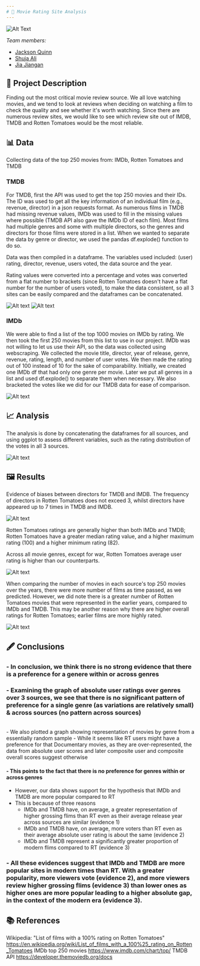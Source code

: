 ```yaml
---
# 🎥 Movie Rating Site Analysis
---
```



![Alt Text](https://compote.slate.com/images/e0d344a9-dcfb-45f9-b31f-67ab5aaade24.jpeg)



*Team members:* 

- [Jackson Quinn]()
- [Shuja Ali]()
- [Jia Jiangan]()

## 📝 Project Description
Finding out the most critical movie review source. We all love watching movies, and we tend to look at reviews when deciding on watching a film to check the quality and see whether it's worth watching. Since there are numerous review sites, we would like to see which review site out of IMDB, TMDB and Rotten Tomatoes would be the most reliable.


## 📊 Data

Collecting data of the top 250 movies from: IMDb, Rotten Tomatoes and TMDB

### TMDB

For TMDB, first the API was used to get the top 250 movies and their IDs. The ID was used to get all the key information of an individual film (e.g., revenue, director) in a json requests format. As numerous films in TMDB had missing revenue values, IMDb was used to fill in the missing values where possible (TMDB API also gave the IMDb ID of each film). Most films had multiple genres and some with multiple directors, so the genres and directors for those films were stored in a list. When we wanted to separate the data by genre or director, we used the pandas df.explode() function to do so.

Data was then compiled in a dataframe. The variables used included: (user) rating, director, revenue, users voted, the data source and the year. 

Rating values were converted into a percentage and votes was converted from a flat number to brackets (since Rotten Tomatoes doesn't have a flat number for the number of users voted), to make the data consistent, so all 3 sites can be easily compared and the dataframes can be concatenated.

![Alt text](merged_df.png)
![Alt text](../../Screenshot%202023-05-28%20at%2018.59.30.png)

### IMDb 

We were able to find a list of the top 1000 movies on IMDb by rating. We then took the first 250 movies from this list to use in our project. IMDb was not willing to let us use their API, so the data was collected using webscraping. We collected the movie title, director, year of release, genre, revenue, rating, length, and number of user votes. We then made the rating out of 100 instead of 10 for the sake of comparability. Initially, we created one IMDb df that had only one genre per movie. Later we put all genres in a list and used df.explode() to separate them when necessary. We also bracketed the votes like we did for our TMDB data for ease of comparison. 

![Alt text](IMDb_df.png.png)

## 📈 Analysis
The analysis is done by concatenating the dataframes for all sources, and using ggplot to assess different variables, such as the rating distribution of the votes in all 3 sources.

![Alt text](ggplot_code.png)

## 🖼️ Results

Evidence of biases between directors for TMDB and IMDB. The frequency of directors in Rotten Tomatoes does not exceed 3, whilst directors have appeared up to 7 times in TMDB and IMDB.

![Alt text](t10_directors_each_source.png)

Rotten Tomatoes ratings are generally higher than both IMDb and TMDB; Rotten Tomatoes have a greater median rating value, and a higher maximum rating (100) and a higher minimum rating (82). 

Across all movie genres, except for war, Rotten Tomatoes average user rating is higher than our counterparts.

![Alt text](avg_rating_genre.png)

When comparing the number of movies in each source's top 250 movies over the years, there were more number of films as time passed, as we predicted. However, we did note there is a greater number of Rotten Tomatoes movies that were represented in the earlier years, compared to IMDb and TMDB. This may be another reason why there are higher overall ratings for Rotten Tomatoes; earlier films are more highly rated.

![Alt text](no_movies_over_year.png)

## 🖋️ Conclusions

### - In conclusion, we think there is no strong evidence that there is a preference for a genere within or across genres
### - Examining the graph of absolute user ratings over genres over 3 sources, we see that there is no significant pattern of preference for a single genre (as variations are relatively small) & across sources (no pattern across sources)
<br>
- We also plotted a graph showing representation of movies by genre from a essentially random sample
- While it seems like RT users might have a preference for that Documentary movies, as they are over-represented, the data from absolute user scores and later composite user and composite overall scores suggest otherwise

#### - This points to the fact that there is no preference for genres within or across genres

- However, our data shows support for the hypothesis that IMDb and TMDB are more popular compared to RT
- This is because of three reasons
    - IMDb and TMDB have, on average, a greater representation of higher grossing flims than RT even as their average release year across sources are similar (evidence 1)
    - IMDb and TMDB have, on average, more voters than RT even as their average absolute user rating is about the same (evidence 2)
    - IMDb and TMDB represent a significantly greater proportion of modern flims compared to RT (evidence 3)

### - All these evidences suggest that IMDb and TMDB are more popular sites in modern times than RT. With a greater popularity, more viewers vote (evidence 2), and more viewers review higher grossing flims (evidence 3) than lower ones as higher ones are more popular leading to a higher absolute gap, in the context of the modern era (evidence 3). 

## 📚 References

Wikipedia: "List of films with a 100% rating on Rotten Tomatoes" https://en.wikipedia.org/wiki/List_of_films_with_a_100%25_rating_on_Rotten_Tomatoes
IMDb top 250 movies https://www.imdb.com/chart/top/
TMDB API https://developer.themoviedb.org/docs
